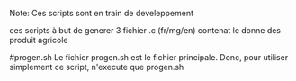 Note: Ces scripts sont en train de develeppement

ces scripts à but de generer 3 fichier .c (fr/mg/en) contenat le donne des produit agricole 

#progen.sh
Le fichier progen.sh est le fichier principale.
Donc, pour utiliser simplement ce script, n'execute que progen.sh
